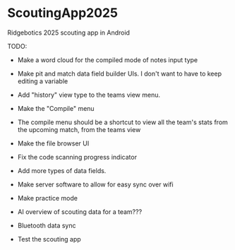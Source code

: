 # ScoutingApp2025
Ridgebotics 2025 scouting app in Android

TODO:
- Make a word cloud for the compiled mode of notes input type
- Make pit and match data field builder UIs. I don't want to have to keep editing a variable
- Add "history" view type to the teams view menu.

- Make the "Compile" menu
- The compile menu should be a shortcut to view all the team's stats from the upcoming match, from the teams view
- Make the file browser UI
- Fix the code scanning progress indicator
- Add more types of data fields.

- Make server software to allow for easy sync over wifi
- Make practice mode
- AI overview of scouting data for a team???
- Bluetooth data sync
- Test the scouting app
